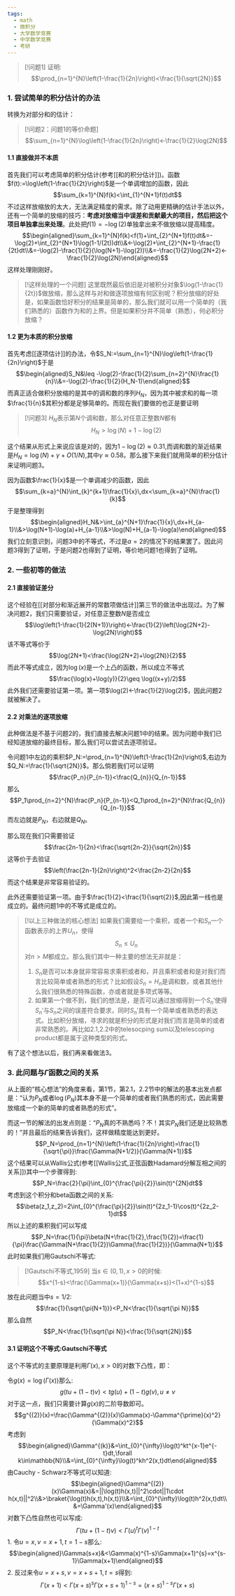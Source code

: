 ```yaml
---
tags:
  - math
  - 微积分
  - 大学数学竞赛
  - 中学数学竞赛
  - 考研
---
```


> [!问题1]
> 证明:$$\prod_{n=1}^{N}\left(1-\frac{1}{2n}\right)<\frac{1}{\sqrt{2N}}$$

### 1. 尝试简单的积分估计的办法

转换为对部分和的估计：

> [!问题2：问题1的等价命题]
> $$\sum_{n=1}^{N}\log\left(1-\frac{1}{2n}\right)<-\frac{1}{2}\log(2N)$$

#### 1.1 直接做并不本质

首先我们可以考虑简单的积分估计(参考[[和的积分估计]])。函数$f(t):=\log\left(1-\frac{1}{2t}\right)$是一个单调增加的函数，因此$$\sum_{k=1}^{N}f(k)<\int_{1}^{N+1}f(t)dt$$不过这样放缩放的太大，无法满足精度的需求。除了动用更精确的估计手法以外，还有一个简单的放缩的技巧：**考虑对放缩当中误差和贡献最大的项目，然后把这个项目单独拿出来处理**。此处把$f(1)=-\log(2)$单独拿出来不做放缩以提高精度。$$\begin{aligned}\sum_{k=1}^{N}f(k)<f(1)+\int_{2}^{N+1}f(t)dt&=-\log(2)+\int_{2}^{N+1}\log(1-1/(2t))dt\\&<-\log(2)+\int_{2}^{N+1}-\frac{1}{2t}dt\\&=-\log(2)-\frac{1}{2}(\log(N+1)-\log(2))\\&=-\frac{1}{2}\log(2N+2)<-\frac{1}{2}\log(2N)\end{aligned}$$这样处理刚刚好。

> [!这样处理的一个问题]
> 这里既然最后依旧是对被积分对象$\log(1-\frac{1}{2t})$做放缩，那么这样与对和做逐项放缩有何区别呢？积分放缩的好处是，如果函数恰好积分的结果是简单的，那么我们就可以用一个简单的（我们熟悉的）函数作为和的上界。但是如果积分并不简单（熟悉），何必积分放缩？

#### 1.2 更为本质的积分放缩

首先考虑[[逐项估计]]的办法，令$S_N:=\sum_{n=1}^{N}\log\left(1-\frac{1}{2n}\right)$于是$$\begin{aligned}S_N&\leq -\log(2)-\frac{1}{2}\sum_{n=2}^{N}\frac{1}{n}\\&=-\log(2)-\frac{1}{2}(H_N-1)\end{aligned}$$而真正适合做积分放缩的是其中的调和数的序列$H_{N}$，因为其中被求和的每一项$\frac{1}{n}$其积分都是足够简单的。而现在我们要做的也正是要证明

> [!问题3]
> $H_N$表示第$N$个调和数，那么对任意正整数$N$都有
> $$H_N>\log(N)+1-\log(2)$$

这个结果从形式上来说应该是对的，因为$1-\log(2)\approx 0.31$,而调和数的渐近结果是$H_N=\log(N)+\gamma+O(1/N)$,其中$\gamma \approx 0.58$。那么接下来我们就用简单的积分估计来证明问题3。

因为函数$\frac{1}{x}$是一个单调减少的函数，因此$$\sum_{k=a}^{N}\int_{k}^{k+1}\frac{1}{x}\,dx<\sum_{k=a}^{N}\frac{1}{k}$$于是整理得到$$\begin{aligned}H_N&>\int_{a}^{N+1}\frac{1}{x}\,dx+H_{a-1}\\&>\log(N+1)-\log(a)+H_{a-1}\\&>\log(N)+H_{a-1}-\log(a)\end{aligned}$$我们立刻意识到，问题3中的不等式，不过是$a=2$的情况下的结果罢了。因此问题3得到了证明，于是问题2也得到了证明，等价地问题1也得到了证明。

### 2. 一些初等的做法

#### 2.1 直接验证差分
这个经验在[[对部分和渐近展开的常数项做估计]]第三节的做法中出现过。为了解决问题2，我们只需要验证，对任意正整数$N$是否成立$$\log\left(1-\frac{1}{2(N+1)}\right)<-\frac{1}{2}\left(\log(2N+2)-\log(2N)\right)$$该不等式等价于$$\log(2N+1)<\frac{\log(2N+2)+\log(2N)}{2}$$而此不等式成立，因为$\log(x)$是一个上凸的函数，所以成立不等式$$\frac{\log(x)+\log(y)}{2}\geq \log((x+y)/2)$$此外我们还需要验证第一项。第一项$\log(2)<-\frac{1}{2}\log(2)$，因此问题2就被解决了。

#### 2.2 对乘法的逐项放缩

此种做法是不基于问题2的，我们直接去解决问题1中的结果。因为问题中我们已经知道放缩的最终目标，那么我们可以尝试去逐项验证。

令问题1中左边的乘积$P_N:=\prod_{n=1}^{N}\left(1-\frac{1}{2n}\right)$,右边为$Q_N:=\frac{1}{\sqrt{2N}}$。那么倘若我们可以证明$$\frac{P_n}{P_{n-1}}<\frac{Q_{n}}{Q_{n-1}}$$那么$$P_1\prod_{n=2}^{N}\frac{P_n}{P_{n-1}}<Q_1\prod_{n=2}^{N}\frac{Q_{n}}{Q_{n-1}}$$而左边就是$P_N$，右边就是$Q_N$。

那么现在我们只需要验证$$\frac{2n-1}{2n}<\frac{\sqrt{2n-2}}{\sqrt{2n}}$$这等价于去验证$$\left(\frac{2n-1}{2n}\right)^2<\frac{2n-2}{2n}$$
而这个结果是非常容易验证的。

此外还需要验证第一项。由于$\frac{1}{2}<\frac{1}{\sqrt{2}}$,因此第一线也是成立的。最终问题1中的不等式是成立的。

> [!以上三种做法的核心想法]
> 如果我们需要给一个乘积，或者一个和$S_n$一个函数表示的上界$U_n$，使得$$S_n\leq U_n$$对$n>M$都成立。那么我们其中一种主要的想法无非就是：
> 1. $S_n$是否可以本身就非常容易求乘积或者和，并且乘积或者和是对我们而言比较简单或者熟悉的形式？比如假设$S_n=H_n$是调和数，或者其他什么我们很熟悉的特殊函数，亦或者就是多项式等等。
> 2. 如果第一个做不到，我们的想法是，是否可以通过放缩得到一个$S_n'$使得$S_n'$与$S_n$之间的误差符合要求，同时$S_n'$具有一个简单或者熟悉的表达式。比如积分放缩，寻求的就是积分的形式是对我们而言是简单的或者非常熟悉的。再比如2.1,2.2中的telesocping sum以及telescoping product都是属于这种类型的形式。

有了这个想法以后，我们再来看做法3。
### 3. 此问题与$\Gamma$函数之间的关系

从上面的“核心想法”的角度来看，第1节，第2.1，2.2节中的解法的基本出发点都是：“认为$P_N$或者$\log(P_N)$其本身不是一个简单的或者我们熟悉的形式，因此需要放缩成一个新的简单的或者熟悉的形式”。

而这一节的解法的出发点则是：“$P_N$真的不熟悉吗？不！其实$P_N$我们还是比较熟悉的！”并且最后的结果告诉我们，这样做精度能达到更好。
$$P_N=\prod_{n=1}^{N}\left(1-\frac{1}{2n}\right)=\frac{1}{\sqrt{\pi}}\frac{\Gamma(N+1/2)}{\Gamma(N+1)}$$这个结果可以从Wallis公式(参考[[Wallis公式,正弦函数Hadamard分解互相之间的关系]])其中一个步骤得到:$$P_N=\frac{2}{\pi}\int_{0}^{\frac{\pi}{2}}\sin(t)^{2N}dt$$考虑到这个积分和beta函数之间的关系:$$\beta(z_1,z_2)=2\int_{0}^{\frac{\pi}{2}}\sin(t)^{2z_1-1}\cos(t)^{2z_2-1}dt$$所以上述的乘积我们可以写成$$P_N=\frac{1}{\pi}\beta(N+\frac{1}{2},\frac{1}{2})=\frac{1}{\pi}\frac{\Gamma(N+\frac{1}{2})\Gamma(\frac{1}{2})}{\Gamma(N+1)}$$此时如果我们用Gautschi不等式:

> [!Gautschi不等式,1959]
> 当$s\in(0,1),x>0$的时候:$$x^{1-s}<\frac{\Gamma(x+1)}{\Gamma(x+s)}<(1+x)^{1-s}$$

放在此问题当中$s=1/2$:$$\frac{1}{\sqrt{\pi(N+1)}}<P_N<\frac{1}{\sqrt{\pi N}}$$那么自然$$P_N<\frac{1}{\sqrt{\pi N}}<\frac{1}{\sqrt{2N}}$$
#### 3.1 证明这个不等式:Gautschi不等式

这个不等式的主要原理是利用$\Gamma(x),x>0$的对数下凸性，即：

令$g(x)=\log\left(\Gamma(x)\right)$那么:$$g(tu+(1-t)v)<tg(u)+(1-t)g(v),u\neq v$$对于这一点，我们只需要计算$g(x)$的二阶导数即可。$$g^{(2)}(x)=\frac{\Gamma^{(2)}(x)\Gamma(x)-\Gamma^{\prime}(x)^2}{\Gamma(x)^2}$$考虑到$$\begin{aligned}\Gamma^{(k)}&=\int_{0}^{\infty}\log(t)^kt^{x-1}e^{-t}dt,\forall k\in\mathbb{N}\\&=\int_{0}^{\infty}\log(t)^kh^2(x,t)dt\end{aligned}$$由Cauchy - Schwarz不等式可以知道:$$\begin{aligned}\Gamma^{(2)}(x)\Gamma(x)&=||\log(t)h(x,t)||^2\cdot||1\cdot h(x,t)||^2\\&>\braket{\log(t)h(x,t),h(x,t)}\\&=\int_{0}^{\infty}\log(t)h^2(x,t)dt\\&=\Gamma'(x)\end{aligned}$$对数下凸性自然也可以写成:$$\Gamma(tu+(1-t)v)<\Gamma(u)^t\Gamma(v)^{1-t}$$1.  令$u=x,v=x+1,t=1-s$那么:$$\begin{aligned}\Gamma(s+x)&<\Gamma(x)^{1-s}\Gamma(x+1)^{s}=x^{s-1}\Gamma(x+1)\end{aligned}$$2.  反过来令$u=x+s,v=x+s+1,t=s$得到:$$\Gamma(x+1)<\Gamma(x+s)^s\Gamma(x+s+1)^{1-s}=(x+s)^{1-s}\Gamma(x+s)$$